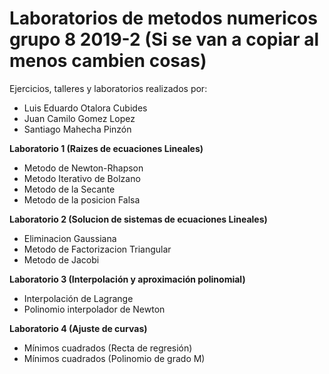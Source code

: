 # Laboratorios de metodos numericos grupo 8 2019-2 (Si se van a copiar al menos cambien cosas) 

Ejercicios, talleres y laboratorios realizados por:

* Luis Eduardo Otalora Cubides
* Juan Camilo Gomez Lopez
* Santiago Mahecha Pinzón

**Laboratorio 1 (Raizes de ecuaciones Lineales)**
* Metodo de Newton-Rhapson
* Metodo Iterativo de Bolzano
* Metodo de la Secante
* Metodo de la posicion Falsa

**Laboratorio 2 (Solucion de sistemas de ecuaciones Lineales)**
* Eliminacion Gaussiana
* Metodo de Factorizacion Triangular
* Metodo de Jacobi

**Laboratorio 3 (Interpolación y aproximación polinomial)**
* Interpolación de Lagrange
* Polinomio interpolador de Newton

**Laboratorio 4 (Ajuste de curvas)**
* Mínimos cuadrados (Recta de regresión)
* Mínimos cuadrados (Polinomio de grado M)
